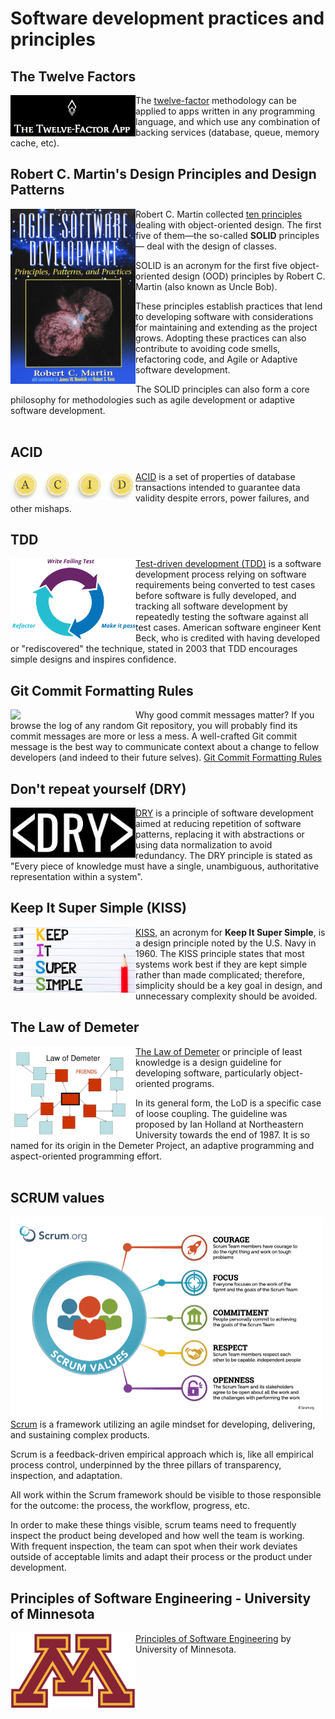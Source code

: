 # Software development practices and principles

## The Twelve Factors

<img src="resources/images/12-fact.PNG" align="left"  width="200" />

The [twelve-factor](resources/docs/12factor.md) methodology can be applied to apps written in any programming language, and which use any combination of backing services (database, queue, memory cache, etc). <br />

## Robert C. Martin's Design Principles and Design Patterns

<img src="resources/images/uncle.PNG" align="left"  width="200" />

Robert C. Martin collected [ten principles](resources/docs/uncle.md) dealing with object-oriented design. The first five of them—the so-called **SOLID** principles— deal with the design of classes.

SOLID is an acronym for the first five object-oriented design (OOD) principles by Robert C. Martin (also known as Uncle Bob).

These principles establish practices that lend to developing software with considerations for maintaining and extending as the project grows. Adopting these practices can also contribute to avoiding code smells, refactoring code, and Agile or Adaptive software development. 

The SOLID principles can also form a core philosophy for methodologies such as agile development or adaptive software development. <br /> <br />

## ACID

<img src="resources/images/ACID.PNG" align="left"  width="200" />

[ACID](resources/docs/ACID.md) is a set of properties of database transactions intended to guarantee data validity despite errors, power failures, and other mishaps.

## TDD

<img src="resources/images/TDD.PNG" align="left"  width="200" />

[Test-driven development (TDD)](resources/docs/TDD.md) is a software development process relying on software requirements being converted to test cases before software is fully developed, and tracking all software development by repeatedly testing the software against all test cases. American software engineer Kent Beck, who is credited with having developed or "rediscovered" the technique, stated in 2003 that TDD encourages simple designs and inspires confidence.

## Git Commit Formatting Rules

<img src="https://git-scm.com/images/logos/downloads/Git-Logo-2Color.png" align="left"  width="200" />

Why good commit messages matter? If you browse the log of any random Git repository, you will probably find its commit messages are more or less a mess. A well-crafted Git commit message is the best way to communicate context about a change to fellow developers (and indeed to their future selves). [Git Commit Formatting Rules](resources/docs/commit.md)

## Don't repeat yourself (DRY)

<img src="resources/images/DRY.PNG" align="left"  width="200" />

[DRY](resources/docs/DRY.md) is a principle of software development aimed at reducing repetition of software patterns, replacing it with abstractions or using data normalization to avoid redundancy. The DRY principle is stated as "Every piece of knowledge must have a single, unambiguous, authoritative representation within a system".

## Keep It Super Simple (KISS)

<img src="resources/images/KISS.PNG" align="left"  width="200" />

[KISS](resources/docs/KISS.md), an acronym for **Keep It Super Simple**, is a design principle noted by the U.S. Navy in 1960. The KISS principle states that most systems work best if they are kept simple rather than made complicated; therefore, simplicity should be a key goal in design, and unnecessary complexity should be avoided. <br />

## The Law of Demeter

<img src="resources/images/LOD.jpg" align="left"  width="200" />

[The Law of Demeter](resources/docs/LOD.md) or principle of least knowledge is a design guideline for developing software, particularly object-oriented programs.

In its general form, the LoD is a specific case of loose coupling. The guideline was proposed by Ian Holland at Northeastern University towards the end of 1987. It is so named for its origin in the Demeter Project, an adaptive programming and aspect-oriented programming effort. <br /><br />

## SCRUM values

<img src="resources/images/ScrumValues.png" align="left"  width="500" />

[Scrum](resources/docs/SCRUM.md) is a framework utilizing an agile mindset for developing, delivering, and sustaining complex products. 

Scrum is a feedback-driven empirical approach which is, like all empirical process control, underpinned by the three pillars of transparency, inspection, and adaptation. 

All work within the Scrum framework should be visible to those responsible for the outcome: the process, the workflow, progress, etc. 

In order to make these things visible, scrum teams need to frequently inspect the product being developed and how well the team is working. With frequent inspection, the team can spot when their work deviates outside of acceptable limits and adapt their process or the product under development.

## Principles of Software Engineering - University of Minnesota

<img src="resources/images/Umn.png" align="left"  width="200" />

[Principles of Software Engineering](resources/docs/umn.md) by University of Minnesota.

